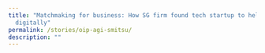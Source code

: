 ```yaml
---
title: "Matchmaking for business: How SG firm found tech startup to help scale
  digitally"
permalink: /stories/oip-agi-smitsu/
description: ""
---
```

